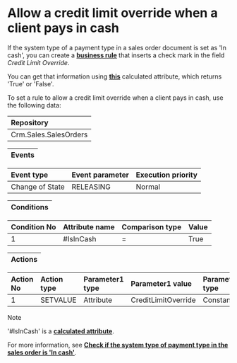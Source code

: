 # Allow a credit limit override when a client pays in cash

If the system type of a payment type in a sales order document is set as 'In cash', you can create a **[business rule](https://docs.erp.net/tech/advanced/user-business-rules/index.html)** that inserts a check mark in the field *Credit Limit Override*.

You can get that information using **[this](https://docs.erp.net/tech/advanced/calculated-attributes/examples/check-if-system-type-is-in-cash.html)** calculated attribute, which returns 'True' or 'False'.

To set a rule to allow a credit limit override when a client pays in cash, use the following data:

|Repository|
|:----
|Crm.Sales.SalesOrders

|Events|
|:-----|

|Event type|Event parameter|Execution priority
|:----|:----|:----
|Change of State|RELEASING|Normal

|Conditions|
|:-----|

|Condition No|Attribute name|Comparison type|Value
|:-----|:-----|:----|:-----
|1|#IsInCash|=|True|

|Actions|
|:-----|

|Action No|Action type|Parameter1 type|Parameter1 value|Parameter2 type|Parameter1 value
|:----|:----|:----|:----|:----|:-----
|1|SETVALUE|Attribute|CreditLimitOverride|Constant|True

> [!NOTE] 
> 
> '#IsInCash' is a **[calculated attribute](https://docs.erp.net/tech/advanced/calculated-attributes/index.html)**. 
> 
> For more information, see **[Check if the system type of payment type in the sales order is 'In cash'](https://docs.erp.net/tech/advanced/calculated-attributes/examples/check->if-system-type-is-in-cash.html)**.
